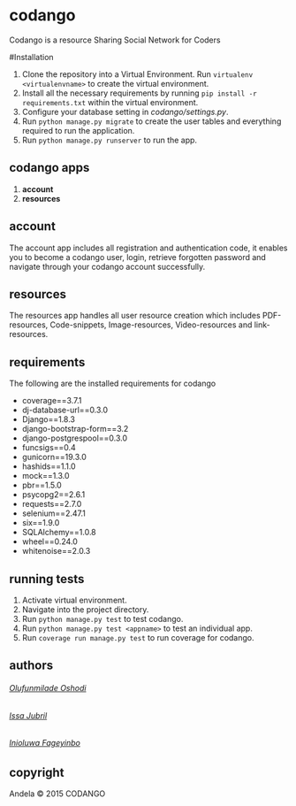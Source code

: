 # codango
Codango is a resource Sharing Social Network for Coders

#Installation
1. Clone the repository into a Virtual Environment. Run `virtualenv <virtualenvname>` to create the virtual environment.
2. Install all the necessary requirements by running `pip install -r requirements.txt` within the virtual environment.
3. Configure your database setting in _codango/settings.py_.
4. Run `python manage.py migrate` to create the user tables and everything required to run the application.
5. Run `python manage.py runserver` to run the app.


## codango apps
1. **account**
2. **resources**

## account
The account app includes all registration and authentication code, it enables you to become a codango user, login, retrieve forgotten password and navigate through your codango account successfully.

## resources
The resources app handles all user resource creation which includes PDF-resources, Code-snippets, Image-resources, Video-resources and link-resources.

## requirements
The following are the installed requirements for codango
- coverage==3.7.1
- dj-database-url==0.3.0
- Django==1.8.3
- django-bootstrap-form==3.2
- django-postgrespool==0.3.0
- funcsigs==0.4
- gunicorn==19.3.0
- hashids==1.1.0
- mock==1.3.0
- pbr==1.5.0
- psycopg2==2.6.1
- requests==2.7.0
- selenium==2.47.1
- six==1.9.0
- SQLAlchemy==1.0.8
- wheel==0.24.0
- whitenoise==2.0.3

## running tests
1. Activate virtual environment.
2. Navigate into the project directory.
3. Run `python manage.py test` to test codango.
4. Run `python manage.py test <appname>` to test an individual app.
5. Run `coverage run manage.py test` to run coverage for codango. 

## authors
###### [Olufunmilade Oshodi](https://github.com/andela-ooshodi)
###### [Issa Jubril](https://github.com/andela-ijubril)
###### [Inioluwa Fageyinbo](https://github.com/andela-ifageyinbo)

## copyright
Andela © 2015 CODANGO